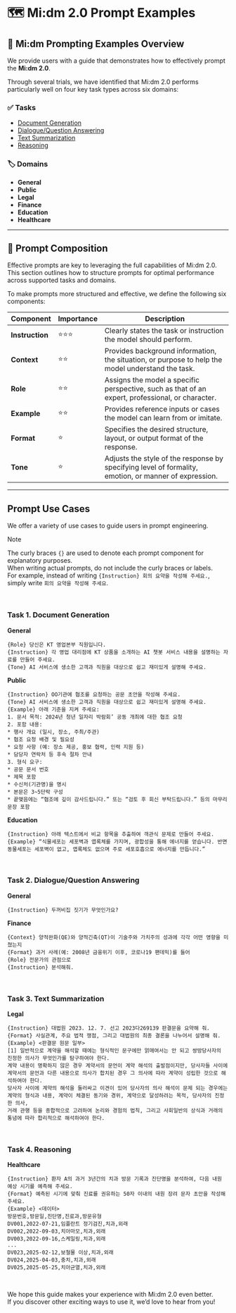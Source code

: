 # 🗺️ Mi:dm 2.0 Prompt Examples

## 🧭 Mi:dm Prompting Examples Overview

We provide users with a guide that demonstrates how to effectively prompt the **Mi:dm 2.0**.

Through several trials, we have identified that Mi:dm 2.0 performs particularly well on four key task types across six domains:

### ✅ Tasks
- [Document Generation](#task-1-document-generation)
- [Dialogue/Question Answering](#task-2-dialoguequestion-answering)
- [Text Summarization](#task-3-text-summarization)
- [Reasoning](#task-4-reasoning)

### 🏷️ Domains
- **General**
- **Public**
- **Legal**
- **Finance**
- **Education**
- **Healthcare**

---

## 🧩 Prompt Composition

Effective prompts are key to leveraging the full capabilities of Mi:dm 2.0. This section outlines how to structure prompts for optimal performance across supported tasks and domains.

To make prompts more structured and effective, we define the following six components:

| Component   | Importance | Description |
|-------------|------------|-------------|
| **Instruction** | ⭐⭐⭐ | Clearly states the task or instruction the model should perform. |
| **Context**     | ⭐⭐  | Provides background information, the situation, or purpose to help the model understand the task. |
| **Role**        | ⭐⭐  | Assigns the model a specific perspective, such as that of an expert, professional, or character. |
| **Example**     | ⭐⭐  | Provides reference inputs or cases the model can learn from or imitate. |
| **Format**      | ⭐   | Specifies the desired structure, layout, or output format of the response. |
| **Tone**        | ⭐   | Adjusts the style of the response by specifying level of formality, emotion, or manner of expression. |

---

## Prompt Use Cases 
We offer a variety of use cases to guide users in prompt engineering.
> [!NOTE]
> The curly braces `{}` are used to denote each prompt component for explanatory purposes.  
> When writing actual prompts, do not include the curly braces or labels.  
> For example, instead of writing ```{Instruction} 회의 요약을 작성해 주세요.```, simply write ```회의 요약을 작성해 주세요```.


<br>

### Task 1. Document Generation

**General**
```
{Role} 당신은 KT 영업본부 직원입니다.
{Instruction} 각 영업 대리점에 KT 상품을 소개하는 AI 챗봇 서비스 내용을 설명하는 자료를 만들어 주세요.
{Tone} AI 서비스에 생소한 고객과 직원을 대상으로 쉽고 재미있게 설명해 주세요.
```

**Public**
```
{Instruction} OO기관에 협조를 요청하는 공문 초안을 작성해 주세요.
{Tone} AI 서비스에 생소한 고객과 직원을 대상으로 쉽고 재미있게 설명해 주세요.
{Example} 아래 기준을 지켜 주세요:
1. 문서 목적: 2024년 청년 일자리 박람회’ 공동 개최에 대한 협조 요청
2. 포함 내용:
* 행사 개요 (일시, 장소, 주최/주관)
* 협조 요청 배경 및 필요성
* 요청 사항 (예: 장소 제공, 홍보 협력, 인력 지원 등)
* 담당자 연락처 등 후속 절차 안내
3. 형식 요구:
* 공문 문서 번호
* 제목 포함
* 수신처(기관명)을 명시
* 본문은 3~5단락 구성
* 끝맺음에는 “협조에 깊이 감사드립니다.” 또는 “검토 후 회신 부탁드립니다.” 등의 마무리 문장 포함
```

**Education**
```
{Instruction} 아래 텍스트에서 비교 항목을 추출하여 객관식 문제로 만들어 주세요.
{Example} “식물세포는 세포벽과 엽록체를 가지며, 광합성을 통해 에너지를 얻습니다. 반면 동물세포는 세포벽이 없고, 엽록체도 없으며 주로 세포호흡으로 에너지를 만듭니다.”
```

<br>

### Task 2. Dialogue/Question Answering

**General**
```
{Instruction} 두꺼비집 짓기가 무엇인가요?
```

**Finance**
```
{Context} 양적완화(QE)와 양적긴축(QT)이 기술주와 가치주의 성과에 각각 어떤 영향을 미쳤는지
{Format} 과거 사례(예: 2008년 금융위기 이후, 코로나19 팬데믹)를 들어
{Role} 전문가의 관점으로
{Instruction} 분석해줘.
```

<br>

### Task 3. Text Summarization

**Legal**
```
{Instruction} 대법원 2023. 12. 7. 선고 2023다269139 판결문을 요약해 줘.
{Format} 사실관계, 주요 법적 쟁점, 그리고 대법원의 최종 결론을 나누어서 설명해 줘.
{Example} <판결문 원문 일부>
[1] 일반적으로 계약을 해석할 때에는 형식적인 문구에만 얽매여서는 안 되고 쌍방당사자의 진정한 의사가 무엇인가를 탐구하여야 한다. 
계약 내용이 명확하지 않은 경우 계약서의 문언이 계약 해석의 출발점이지만, 당사자들 사이에 계약서의 문언과 다른 내용으로 의사가 합치된 경우 그 의사에 따라 계약이 성립한 것으로 해석하여야 한다. 
당사자 사이에 계약의 해석을 둘러싸고 이견이 있어 당사자의 의사 해석이 문제 되는 경우에는 계약의 형식과 내용, 계약이 체결된 동기와 경위, 계약으로 달성하려는 목적, 당사자의 진정한 의사,
거래 관행 등을 종합적으로 고려하여 논리와 경험의 법칙, 그리고 사회일반의 상식과 거래의 통념에 따라 합리적으로 해석하여야 한다.
```

<br>

### Task 4. Reasoning

**Healthcare**
```
{Instruction} 환자 A의 과거 3년간의 치과 방문 기록과 진단명을 분석하여, 다음 내원 예상 시기를 예측해 주세요.
{Format} 예측된 시기에 맞춰 진료를 권유하는 50자 이내의 내원 장려 문자 초안을 작성해 주세요.
{Example} <데이터>
방문번호,방문일,진단명,진료과,방문유형
DV001,2022-07-21,임플란트 정기검진,치과,외래
DV002,2022-09-03,치아마모,치과,외래
DV003,2022-09-16,스케일링,치과,외래
...
DV023,2025-02-12,보철물 이상,치과,외래
DV024,2025-04-03,충치,치과,외래
DV025,2025-05-25,치아균열,치과,외래
```

<br>

We hope this guide makes your experience with Mi:dm 2.0 even better. <br>
If you discover other exciting ways to use it, we’d love to hear from you!
